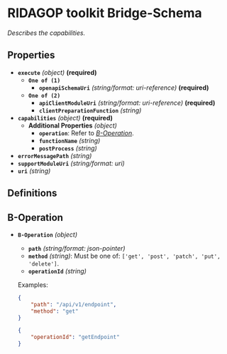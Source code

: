 # RIDAGOP toolkit Bridge-Schema

*Describes the capabilities.*

## Properties

- **`execute`** *(object)* **(required)** 
    - **`One of (1)`**
        - **`openapiSchemaUri`** *(string/format: uri-reference)* **(required)** 
    - **`One of (2)`**
        - **`apiClientModuleUri`** *(string/format: uri-reference)* **(required)** 
        - **`clientPreparationFunction`** *(string)*
- **`capabilities`** *(object)* **(required)** 
    - **Additional Properties** *(object)*
        - **`operation`**: Refer to *[B-Operation](#b-operation)*.
        - **`functionName`** *(string)*
        - **`postProcess`** *(string)*
- **`errorMessagePath`** *(string)*
- **`supportModuleUri`** *(string/format: uri)*
- **`uri`** *(string)*
## Definitions

## B-Operation
- **`B-Operation`** *(object)*
    - **`path`** *(string/format: json-pointer)*
    - **`method`** *(string)*: Must be one of: `['get', 'post', 'patch', 'put', 'delete']`.
    - **`operationId`** *(string)*

    Examples:
    ```json
    {
        "path": "/api/v1/endpoint",
        "method": "get"
    }
    ```

    ```json
    {
        "operationId": "getEndpoint"
    }
    ```

